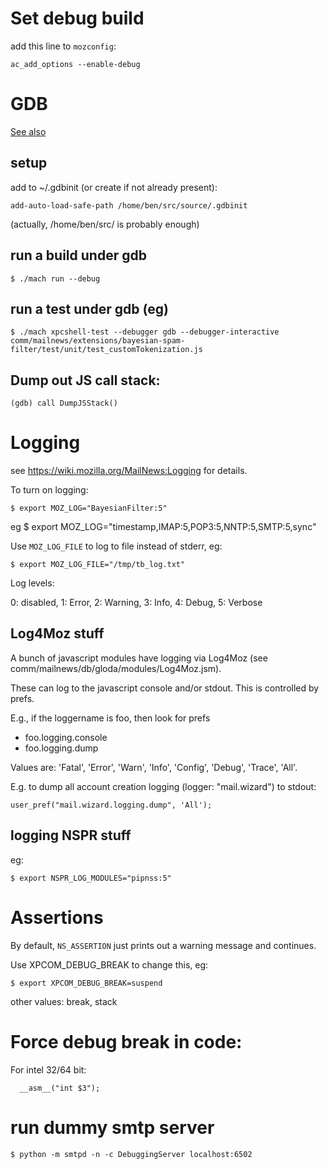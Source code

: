 # Set debug build

add this line to `mozconfig`:

    ac_add_options --enable-debug


# GDB

[See also](https://developer.mozilla.org/en-US/docs/Mozilla/Debugging/Debugging_Mozilla_with_gdb)

## setup

add to ~/.gdbinit (or create if not already present):

    add-auto-load-safe-path /home/ben/src/source/.gdbinit

(actually, /home/ben/src/ is probably enough)

## run a build under gdb

    $ ./mach run --debug

## run a test under gdb (eg)

    $ ./mach xpcshell-test --debugger gdb --debugger-interactive comm/mailnews/extensions/bayesian-spam-filter/test/unit/test_customTokenization.js

## Dump out JS call stack:

    (gdb) call DumpJSStack()


# Logging

see https://wiki.mozilla.org/MailNews:Logging for details.

To turn on logging:

    $ export MOZ_LOG="BayesianFilter:5"
eg
    $ export MOZ_LOG="timestamp,IMAP:5,POP3:5,NNTP:5,SMTP:5,sync"

Use `MOZ_LOG_FILE` to log to file instead of stderr, eg:

    $ export MOZ_LOG_FILE="/tmp/tb_log.txt"

Log levels:

0: disabled, 1: Error, 2: Warning, 3: Info, 4: Debug, 5: Verbose

## Log4Moz stuff

A bunch of javascript modules have logging via Log4Moz (see comm/mailnews/db/gloda/modules/Log4Moz.jsm).

These can log to the javascript console and/or stdout.
This is controlled by prefs.

E.g., if the loggername is foo, then look for prefs
   *   foo.logging.console
   *   foo.logging.dump

Values are: 'Fatal', 'Error', 'Warn', 'Info', 'Config', 'Debug', 'Trace', 'All'.

E.g. to dump all account creation logging (logger: "mail.wizard") to stdout:
```
user_pref("mail.wizard.logging.dump", 'All');
```

## logging NSPR stuff

eg:

    $ export NSPR_LOG_MODULES="pipnss:5"

# Assertions

By default, `NS_ASSERTION` just prints out a warning message and continues.

Use XPCOM_DEBUG_BREAK to change this, eg:
```
$ export XPCOM_DEBUG_BREAK=suspend
```
other values: break, stack


# Force debug break in code:

For intel 32/64 bit:

      __asm__("int $3");

# run dummy smtp server

    $ python -m smtpd -n -c DebuggingServer localhost:6502

